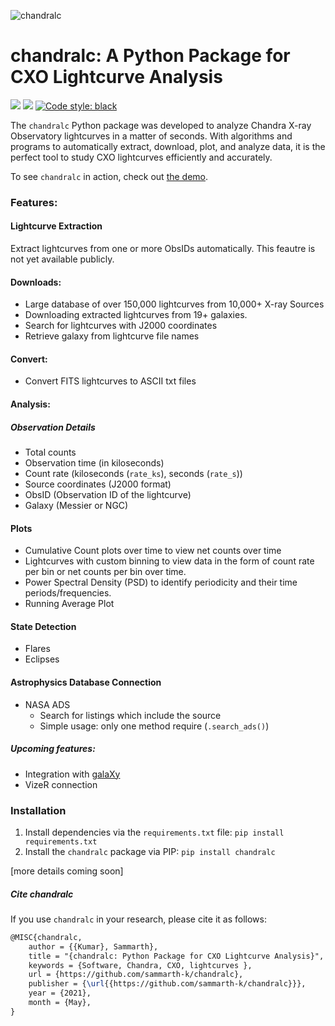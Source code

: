 ![chandralc](https://raw.githubusercontent.com/sammarth-k/chandralc/main/images/chandralc.png)

# chandralc: A Python Package for CXO Lightcurve Analysis

<p align="left">
 <a href="LICENSE.txt"><img src = "https://img.shields.io/github/license/sammarth-k/chandralc?logo=MIT"></a> <a herfF="https://python.org" target="_blank"><img src="https://img.shields.io/badge/Made%20with-Python-306998.svg"></a> <a href="https://github.com/psf/black"><img alt="Code style: black" src="https://img.shields.io/badge/code%20style-black-000000.svg"></a>

The `chandralc` Python package was developed to analyze Chandra X-ray Observatory lightcurves in a matter of seconds. With algorithms and programs to automatically extract, download, plot, and analyze data, it is the perfect tool to study CXO lightcurves efficiently and accurately.

To see ``chandralc`` in action, check out [the demo](https://github.com/sammarth-k/chandralc/blob/main/demo.ipynb).

### Features:

#### Lightcurve Extraction

Extract lightcurves from one or more ObsIDs automatically. This feautre is not yet available publicly.

#### Downloads:

- Large database of over 150,000 lightcurves from 10,000+ X-ray Sources
- Downloading extracted lightcurves from 19+ galaxies.
- Search for lightcurves with J2000 coordinates
- Retrieve galaxy from lightcurve file names

#### Convert:

- Convert FITS lightcurves to ASCII txt files

#### Analysis:

##### Observation Details

- Total counts
- Observation time (in kiloseconds)
- Count rate (kiloseconds (`rate_ks`), seconds (`rate_s`))
- Source coordinates (J2000 format)
- ObsID (Observation ID of the lightcurve)
- Galaxy (Messier or NGC)

#### Plots

- Cumulative Count plots over time to view net counts over time
- Lightcurves with custom binning to view data in the form of count rate per bin or net counts per bin over time.
- Power Spectral Density (PSD) to identify periodicity and their time periods/frequencies.
- Running Average Plot

#### State Detection

- Flares
- Eclipses

#### Astrophysics Database Connection

- NASA ADS
  - Search for listings which include the source
  - Simple usage: only one method require (`.search_ads()`)

##### Upcoming features:

- Integration with [galaXy]()
- VizeR connection

### Installation

1. Install dependencies via the `requirements.txt` file: `pip install requirements.txt`
2. Install the `chandralc` package via PIP: `pip install chandralc`

[more details coming soon]

##### Cite chandralc

If you use ``chandralc`` in your research, please cite it as follows:

```tex
@MISC{chandralc,
	author = {{Kumar}, Sammarth},
	title = "{chandralc: Python Package for CXO Lightcurve Analysis}",
	keywords = {Software, Chandra, CXO, lightcurves },
	url = {https://github.com/sammarth-k/chandralc},
	publisher = {\url{{https://github.com/sammarth-k/chandralc}}},
	year = {2021},
	month = {May},
}
```
